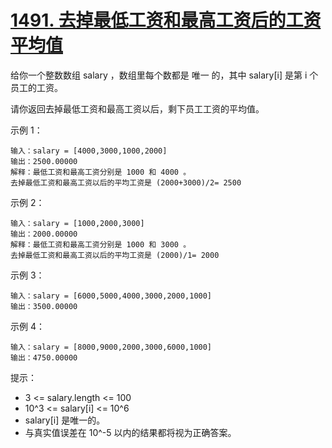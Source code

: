 # [1491. 去掉最低工资和最高工资后的工资平均值](https://leetcode-cn.com/problems/average-salary-excluding-the-minimum-and-maximum-salary/)
给你一个整数数组 salary ，数组里每个数都是 唯一 的，其中 salary[i] 是第 i 个员工的工资。

请你返回去掉最低工资和最高工资以后，剩下员工工资的平均值。

 

示例 1：
```
输入：salary = [4000,3000,1000,2000]
输出：2500.00000
解释：最低工资和最高工资分别是 1000 和 4000 。
去掉最低工资和最高工资以后的平均工资是 (2000+3000)/2= 2500
```
示例 2：
```
输入：salary = [1000,2000,3000]
输出：2000.00000
解释：最低工资和最高工资分别是 1000 和 3000 。
去掉最低工资和最高工资以后的平均工资是 (2000)/1= 2000
```
示例 3：
```
输入：salary = [6000,5000,4000,3000,2000,1000]
输出：3500.00000
```
示例 4：
```
输入：salary = [8000,9000,2000,3000,6000,1000]
输出：4750.00000
```
 

提示：

* 3 <= salary.length <= 100
* 10^3 <= salary[i] <= 10^6
* salary[i] 是唯一的。
* 与真实值误差在 10^-5 以内的结果都将视为正确答案。
